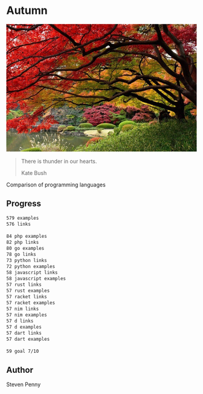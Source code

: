 # Autumn

![hero](docs/image.jpg)

> There is thunder in our hearts.
>
> Kate Bush

Comparison of programming languages

## Progress

~~~
579 examples
576 links

84 php examples
82 php links
80 go examples
78 go links
73 python links
72 python examples
58 javascript links
58 javascript examples
57 rust links
57 rust examples
57 racket links
57 racket examples
57 nim links
57 nim examples
57 d links
57 d examples
57 dart links
57 dart examples

59 goal 7/10
~~~

## Author

Steven Penny
